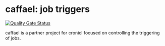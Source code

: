 # caffael: job triggers

[![Quality Gate Status](https://sonarcloud.io/api/project_badges/measure?project=joocer_caffael&metric=alert_status)](https://sonarcloud.io/dashboard?id=joocer_caffael)

caffael is a partner project for cronicl focused on controlling the triggering of jobs.

